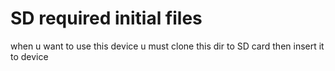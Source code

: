 # SD required initial files

when u want to use this device u must clone this dir to SD card then insert it to device

